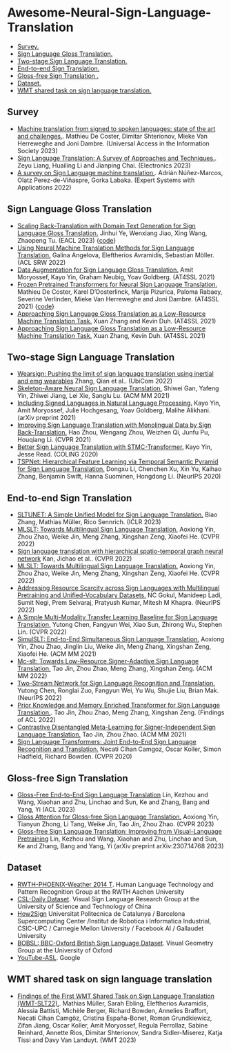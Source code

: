 # Awesome-Neural-Sign-Language-Translation


* [Survey.](#survey)
* [Sign Language Gloss Translation.](#gloss)
* [Two-stage Sign Language Translation.](#Two-stage)
* [End-to-end Sign Translation.](#end2end)
* [Gloss-free Sign Translation .](#gloss-free)
* [Dataset.](#data)
* [WMT shared task on sign language translation.](#wmt)


<h2 id="survey">Survey</h2>

* [Machine translation from signed to spoken languages: state of the art and challenges.](https://arxiv.org/abs/2202.03086). Mathieu De Coster, Dimitar Shterionov, Mieke Van Herreweghe and Joni Dambre. (Universal Access in the Information Society 2023)
* [Sign Language Translation: A Survey of Approaches and Techniques.](https://www.mdpi.com/2079-9292/12/12/2678). Zeyu Liang, Huailing Li and Jianping Chai. (Electronics 2023)
* [A survey on Sign Language machine translation.](https://arxiv.org/abs/2301.07069). Adrián Núñez-Marcos, Olatz Perez-de-Viñaspre, Gorka Labaka. (Expert Systems with Applications 2022)




<h2 id="gloss">Sign Language Gloss Translation</h2>

* [Scaling Back-Translation with Domain Text Generation for Sign Language Gloss Translation.](https://aclanthology.org/2023.eacl-main.34/)  Jinhui Ye, Wenxiang Jiao, Xing Wang, Zhaopeng Tu. (EACL 2023) {[code](https://github.com/Atrewin/PGen)}
* [Using Neural Machine Translation Methods for Sign Language Translation.](https://aclanthology.org/2022.acl-srw.21)  Galina Angelova, Eleftherios Avramidis, Sebastian Möller. (ACL SRW 2022)
* [Data Augmentation for Sign Language Gloss Translation.](https://aclanthology.org/2021.mtsummit-at4ssl.1.pdf)  Amit Moryossef, Kayo Yin, Graham Neubig, Yoav Goldberg. (AT4SSL 2021)
* [Frozen Pretrained Transformers for Neural Sign Language Translation.](https://aclanthology.org/2021.mtsummit-at4ssl.10.pdf)  Mathieu De Coster, Karel D’Oosterlinck, Marija Pizurica, Paloma Rabaey, Severine Verlinden, Mieke Van Herreweghe and Joni Dambre. (AT4SSL 2021) {[code](https://github.com/m-decoster/fpt4slt)}
* [Approaching Sign Language Gloss Translation as a Low-Resource Machine Translation Task.](https://aclanthology.org/2021.mtsummit-at4ssl.7.pdf)  Xuan Zhang and Kevin Duh. (AT4SSL 2021)
* [Approaching Sign Language Gloss Translation as a Low-Resource Machine Translation Task.](https://www.aclweb.org/anthology/2021.at4ssl-1.8.pdf)  Xuan Zhang, Kevin Duh. (AT4SSL 2021)




<h2 id="Two-stage"> Two-stage Sign Language Translation </h2>

* [Wearsign: Pushing the limit of sign language translation using inertial and emg wearables](https://dl.acm.org/doi/pdf/10.1145/3517257?casa_token=RFZGeppaecQAAAAA:qTKlWJXlUKMrVVxVX0O1MAqPGkLRu_OzT9z2R_XzUWmCs55jT9o8Q-eghh9-p52L8qU1z5IHGF6BCP8R) Zhang, Qian et al.. (UbiCom 2022) 
* [Skeleton-Aware Neural Sign Language Translation.](https://dl.acm.org/doi/pdf/10.1145/3474085.3475577?casa_token=AswxspbNYzgAAAAA:iJJ8tDNZuu8r0VCiDfHSV70A5vOgDk-ngKgm2X0chMcGuSBDxRW9TpSrvFjpwVH-dDtbf2VxDcMAUu29)  Shiwei Gan, Yafeng Yin, Zhiwei Jiang, Lei Xie, Sanglu Lu. (ACM MM 2021)
* [Including Signed Languages in Natural Language Processing.](https://arxiv.org/pdf/2105.05222)  Kayo Yin, Amit Moryossef, Julie Hochgesang, Yoav Goldberg, Malihe Alikhani. (arXiv preprint 2021)
* [Improving Sign Language Translation with Monolingual Data by Sign Back-Translation.](http://openaccess.thecvf.com/content/CVPR2021/papers/Zhou_Improving_Sign_Language_Translation_With_Monolingual_Data_by_Sign_Back-Translation_CVPR_2021_paper.pdf)  Hao Zhou, Wengang Zhou, Weizhen Qi, Junfu Pu, Houqiang Li. (CVPR 2021)
* [Better Sign Language Translation with STMC-Transformer.](https://aclanthology.org/2022.loresmt-1.pdf)  Kayo Yin, Jesse Read. (COLING 2020)
* [TSPNet: Hierarchical Feature Learning via Temporal Semantic Pyramid for Sign Language Translation.](https://proceedings.neurips.cc/paper/2020/file/8c00dee24c9878fea090ed070b44f1ab-Paper.pdf)  Dongxu Li, Chenchen Xu, Xin Yu, Kaihao Zhang, Benjamin Swift, Hanna Suominen, Hongdong Li. (NeurIPS 2020)



<h2 id="end2end"> End-to-end Sign Translation </h2>

* [SLTUNET: A Simple Unified Model for Sign Language Translation.](https://arxiv.org/abs/2305.01778)  Biao Zhang, Mathias Müller, Rico Sennrich. (ICLR 2023)
* [MLSLT: Towards Multilingual Sign Language Translation.](https://openaccess.thecvf.com/content/CVPR2022/papers/Yin_MLSLT_Towards_Multilingual_Sign_Language_Translation_CVPR_2022_paper.pdf)  Aoxiong Yin, Zhou Zhao, Weike Jin, Meng Zhang, Xingshan Zeng, Xiaofei He. (CVPR 2022)
* [Sign language translation with hierarchical spatio-temporal graph neural network](https://openaccess.thecvf.com/content/WACV2022/papers/Kan_Sign_Language_Translation_With_Hierarchical_Spatio-Temporal_Graph_Neural_Network_WACV_2022_paper.pdf) Kan, Jichao et al.. (CVPR 2022) 
* [MLSLT: Towards Multilingual Sign Language Translation.](https://openaccess.thecvf.com/content/CVPR2022/papers/Yin_MLSLT_Towards_Multilingual_Sign_Language_Translation_CVPR_2022_paper.pdf)  Aoxiong Yin, Zhou Zhao, Weike Jin, Meng Zhang, Xingshan Zeng, Xiaofei He. (CVPR 2022)
* [Addressing Resource Scarcity across Sign Languages with Multilingual Pretraining and Unified-Vocabulary Datasets.](https://proceedings.neurips.cc/paper/2022/hash/8a8c4e0c3f066865675460bb5aa8b418-Abstract.html)  NC Gokul, Manideep Ladi, Sumit Negi, Prem Selvaraj, Pratyush Kumar, Mitesh M Khapra. (NeurIPS 2022)
* [A Simple Multi-Modality Transfer Learning Baseline for Sign Language Translation.](http://openaccess.thecvf.com/content/CVPR2022/papers/Chen_A_Simple_Multi-Modality_Transfer_Learning_Baseline_for_Sign_Language_Translation_CVPR_2022_paper.pdf)  Yutong Chen, Fangyun Wei, Xiao Sun, Zhirong Wu, Stephen Lin. (CVPR 2022)
* [SimulSLT: End-to-End Simultaneous Sign Language Translation.](https://dl.acm.org/doi/pdf/10.1145/3474085.3475544?casa_token=ZkpZ40zMKaEAAAAA:I5_5IBX0k1ROeVkUdxktCtyRAPnp-8MJ31gJR4cLhXKe2QFomwjsTrTOjB8KMK1LTMU-R27VAlOqiWro)  Aoxiong Yin, Zhou Zhao, Jinglin Liu, Weike Jin, Meng Zhang, Xingshan Zeng, Xiaofei He. (ACM MM 2021)
* [Mc-slt: Towards Low-Resource Signer-Adaptive Sign Language Translation.](https://dl.acm.org/doi/pdf/10.1145/3474085.3475456)  Tao Jin, Zhou Zhao, Meng Zhang, Xingshan Zeng. (ACM MM 2022)
* [Two-Stream Network for Sign Language Recognition and Translation.](https://proceedings.neurips.cc/paper_files/paper/2022/file/6cd3ac24cdb789beeaa9f7145670fcae-Paper-Conference.pdf)  Yutong Chen, Ronglai Zuo, Fangyun Wei, Yu Wu, Shujie Liu, Brian Mak. (NeurIPS 2022)
* [Prior Knowledge and Memory Enriched Transformer for Sign Language Translation.](https://aclanthology.org/2022.findings-acl.297/). Tao Jin, Zhou Zhao, Meng Zhang, Xingshan Zeng. (Findings of ACL 2022)
* [Contrastive Disentangled Meta-Learning for Signer-Independent Sign Language Translation.](https://dl.acm.org/doi/pdf/10.1145/3474085.3475456?casa_token=wDqujzOY8qoAAAAA:KFwcBI5nlgpabQPV0fLvQ34PovxsydAyge6xPn1KrTMe5G_lkktvkAL4ZQ9XRa-cFSbRTaFMYcXaiK9C)  Tao Jin, Zhou Zhao. (ACM MM 2021)
* [Sign Language Transformers: Joint End-to-End Sign Language Recognition and Translation.](http://openaccess.thecvf.com/content_CVPR_2020/papers/Camgoz_Sign_Language_Transformers_Joint_End-to-End_Sign_Language_Recognition_and_Translation_CVPR_2020_paper.pdf)  Necati Cihan Camgoz, Oscar Koller, Simon Hadfield, Richard Bowden. (CVPR 2020)




<h2 id="gloss-free"> Gloss-free Sign Translation </h2>

* [Gloss-Free End-to-End Sign Language Translation](https://arxiv.org/pdf/2305.12876) Lin, Kezhou and Wang, Xiaohan and Zhu, Linchao and Sun, Ke and Zhang, Bang and Yang, Yi (ACL 2023)
* [Gloss Attention for Gloss-free Sign Language Translation.](http://openaccess.thecvf.com/content/CVPR2023/papers/Yin_Gloss_Attention_for_Gloss-Free_Sign_Language_Translation_CVPR_2023_paper.pdf)  Aoxiong Yin, Tianyun Zhong, Li Tang, Weike Jin, Tao Jin, Zhou Zhao. (CVPR 2023)
* [Gloss-free Sign Language Translation: Improving from Visual-Language Pretraining](https://arxiv.org/pdf/2307.14768) Lin, Kezhou and Wang, Xiaohan and Zhu, Linchao and Sun, Ke and Zhang, Bang and Yang, Yi (arXiv preprint arXiv:2307.14768 2023)




<h2 id="data">Dataset</h2>

* [RWTH-PHOENIX-Weather 2014 T](https://www-i6.informatik.rwth-aachen.de/~koller/RWTH-PHOENIX-2014-T/). Human Language Technology and Pattern Recognition Group at the RWTH Aachen University
* [CSL-Daily Dataset](https://ustc-slr.github.io/datasets/2021_csl_daily/). Visual Sign Language Research Group at the University of Science and Technology of China
* [How2Sign](https://how2sign.github.io/) Universitat Politecnica de Catalunya / Barcelona Supercomputing Center /Institut de Robotica i Informatica Industrial, CSIC-UPC / Carnegie Mellon University / Facebook AI / Gallaudet University
* [BOBSL: BBC-Oxford British Sign Language Dataset](https://www.robots.ox.ac.uk/~vgg/data/bobsl/#data). Visual Geometry Group at the University of Oxford
* [YouTube-ASL](https://github.com/google-research/google-research/tree/master/youtube_asl). Google 


<h2 id="wmt">WMT shared task on sign language translation</h2>

* [Findings of the First WMT Shared Task on Sign Language Translation (WMT-SLT22).](https://www.statmt.org/wmt22/pdf/2022.wmt-1.71.pdf). Mathias Müller, Sarah Ebling, Eleftherios Avramidis, Alessia Battisti, Michèle Berger, Richard Bowden, Annelies Braffort, Necati Cihan Camgöz, Cristina España-Bonet, Roman Grundkiewicz, Zifan Jiang, Oscar Koller, Amit Moryossef, Regula Perrollaz, Sabine Reinhard, Annette Rios, Dimitar Shterionov, Sandra Sidler-Miserez, Katja Tissi and Davy Van Landuyt. (WMT 2023)




